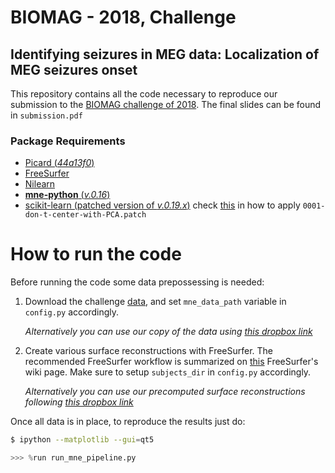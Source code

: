 # BIOMAG - 2018, Challenge
## Identifying seizures in MEG data: Localization of MEG seizures onset

This repository contains all the code necessary to reproduce our submission to
the [BIOMAG challenge of 2018](https://sites.google.com/view/biomag-2018-challenge/home).
The final slides can be found in `submission.pdf`

### Package Requirements

- [Picard (*44a13f0*)](https://pierreablin.github.io/picard/)
- [FreeSurfer](https://surfer.nmr.mgh.harvard.edu/)
- [Nilearn](https://nilearn.github.io/)
- [**mne-python** (*v.0.16*)](https://mne-tools.github.io/0.16/index.html)
- [scikit-learn (patched version of *v.0.19.x*)](http://scikit-learn.org/0.19/documentation.html) 
check
[this](https://www.devroom.io/2009/10/26/how-to-create-and-apply-a-patch-with-git/)
in how to apply `0001-don-t-center-with-PCA.patch`

# How to run the code
Before running the code some data prepossessing is needed:
1. Download the challenge [data](https://box.bic.mni.mcgill.ca/s/Biomag2018),
    and set `mne_data_path` variable in `config.py` accordingly.

   *Alternatively you can use our copy of the data using [this dropbox link](https://www.dropbox.com/sh/8c46h5p98j3l0a6/AAB6_mnkCGY_tUP4RZswZ2IZa?dl=0)*
    
2. Create various surface reconstructions with FreeSurfer. The recommended FreeSurfer workflow is summarized on [this](https://surfer.nmr.mgh.harvard.edu/fswiki/RecommendedReconstruction) FreeSurfer's wiki page. Make sure to setup `subjects_dir` in `config.py` accordingly.

    *Alternatively you can use our precomputed surface reconstructions following [this dropbox link](https://www.dropbox.com/sh/po2u0ehdwm2wpue/AACJFvnZUWoogcXzQrAZkFdQa?dl=0)*
    
    
Once all data is in place, to reproduce the results just do:


```sh
$ ipython --matplotlib --gui=qt5 

```

```py
>>> %run run_mne_pipeline.py
```
